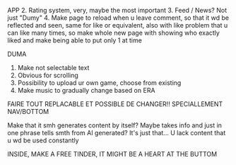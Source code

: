 APP
2. Rating system, very, maybe the most important
3. Feed / News? Not just "Dumy"
4. Make page to reload when u leave comment, so that it wd be reflected and seen, same for like or equivalent, also with like problem that u can like many times, so make whole new page with showing who exactly liked and make being able to put only 1 at time


DUMA
1. Make not selectable text
2. Obvious for scrolling
3. Possibility to upload ur own game, choose from existing
4. Make music to gradually change based on ERA

FAIRE TOUT REPLACABLE ET POSSIBLE DE CHANGER!! SPECIALLEMENT NAV/BOTTOM

Make that it smh generates content by itself? Maybe takes info and just in one phrase tells smth from AI generated?
It's just that... U lack content that u wd be used constantly

INSIDE, MAKE A FREE TINDER, IT MIGHT BE A HEART AT THE BUTTOM